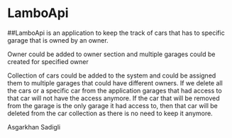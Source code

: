 # LamboApi 

##LamboApi is an application to keep the track of cars that has to specific garage that is owned by an owner.

Owner could be added to owner section and multiple garages could be created for specified owner

Collection of cars could be added to the system and could be assigned them to multiple garages that could have different owners.
If we delete all the cars or a specific car from the application garages that had access to that car will not have the access anymore.
If the car that will be removed from the garage is the only garage it had access to, then that car will be deleted from the car collection as there is no need to keep it anymore.






Asgarkhan Sadigli



